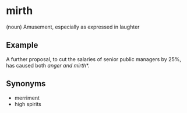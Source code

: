 # mirth

(noun) Amusement, especially as expressed in laughter

## Example

A further proposal, to cut the salaries of senior public managers by 25%, has caused both *anger and mirth**.

## Synonyms

+ merriment
+ high spirits
